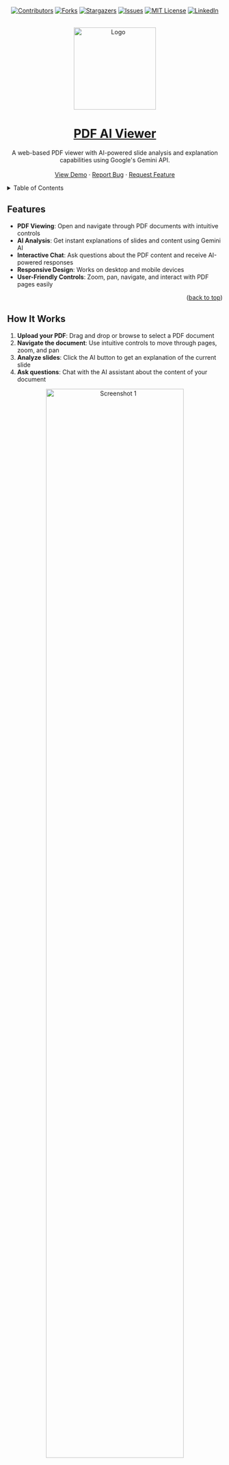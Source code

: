 <a name="readme-top"></a>

<div align="center">

[![Contributors][contributors-shield]][contributors-url]
[![Forks][forks-shield]][forks-url]
[![Stargazers][stars-shield]][stars-url]
[![Issues][issues-shield]][issues-url]
[![MIT License][license-shield]][license-url]
[![LinkedIn][linkedin-shield]][linkedin-url]
</div>


<!-- PROJECT LOGO -->
<br />
<div align="center">
  <a href="https://github.com/chater-marzougui/Education-Help-Gemini">
    <img src="./assets/logo.png" alt="Logo" height="192">
  </a>
  <a href="https://chater-marzougui.github.io/pdf-ai-viewer">
    <h1 width="35px">PDF AI Viewer
    </h1>
  </a>
  <p align="center">
    A web-based PDF viewer with AI-powered slide analysis and explanation capabilities using Google's Gemini API.
    <br />
    <br />
    <a href="https://chater-marzougui.github.io/pdf-ai-viewer">View Demo</a>
    ·
    <a href="https://github.com/chater-marzougui/Education-Help-Gemini/issues/new?labels=bug&template=bug-report---.md">Report Bug</a>
    ·
    <a href="https://github.com/chater-marzougui/Education-Help-Gemini/issues/new?labels=enhancement&template=feature-request---.md">Request Feature</a>
  </p>
</div>

<details>
  <summary>Table of Contents</summary>
  <ol>
    <li><a href="#features">Features</a></li>
    <li><a href="#how-it-works">How It Works</a></li>
    <li><a href="#getting-started">Getting Started</a></li>
    <li><a href="#usage-guide">Usage Guide</a></li>
    <li><a href="#technical-details">Technical Details</a></li>
    <li><a href="#privacy--security">Privacy & Security</a></li>
    <li><a href="#troubleshooting">Troubleshooting</a></li>
    <li><a href="#contributing">Contributing</a></li>
    <li><a href="#license">License</a></li>
    <li><a href="#contact">Contact</a></li>
  </ol>
</details>

## Features

- **PDF Viewing**: Open and navigate through PDF documents with intuitive controls
- **AI Analysis**: Get instant explanations of slides and content using Gemini AI
- **Interactive Chat**: Ask questions about the PDF content and receive AI-powered responses
- **Responsive Design**: Works on desktop and mobile devices
- **User-Friendly Controls**: Zoom, pan, navigate, and interact with PDF pages easily

<p align="right">(<a href="#readme-top">back to top</a>)</p>

## How It Works

1. **Upload your PDF**: Drag and drop or browse to select a PDF document
2. **Navigate the document**: Use intuitive controls to move through pages, zoom, and pan
3. **Analyze slides**: Click the AI button to get an explanation of the current slide
4. **Ask questions**: Chat with the AI assistant about the content of your document

<div align="center">
  <img src="./assets/screenshot1.png" alt="Screenshot 1" width="80%">
</div>
<br />
<div align="center">
  <img src="./assets/screenshot2.png" alt="Screenshot 2" width="80%">
</div>

<p align="right">(<a href="#readme-top">back to top</a>)</p>

## Getting Started

### Prerequisites

- A modern web browser (Chrome, Firefox, Safari, Edge)
- Google AI Studio API key (for Gemini API access)

### Setup Instructions

#### 1. Get a Google AI Studio API Key

1. Visit [Google AI Studio](https://aistudio.google.com/app/apikey)
2. Create or sign in to your Google account
3. Generate a new API key
4. Copy the API key (it starts with "AIza...")

#### 2. Launch the Application

##### Option A: Using the hosted version
1. Navigate to [PDF AI Viewer](https://chater-marzougui.github.io/pdf-ai-viewer)
2. Enter your Google AI Studio API key when prompted
3. Upload your PDF and start exploring!

##### Option B: Local installation
1. Clone this repository: `git clone https://github.com/chater-marzougui/Education-Help-Gemini.git`
2. Navigate to the project directory: `cd pdf-ai-viewer`
3. Open `index.html` in your browser
4. Enter your Google AI Studio API key
5. Upload your PDF and start exploring!

<p align="right">(<a href="#readme-top">back to top</a>)</p>

## Usage Guide

### PDF Navigation

- **Previous/Next Page**: Click the arrow buttons or use keyboard arrow keys
- **Zoom In/Out**: Use the zoom buttons or Ctrl+/- keys
- **Fit to Width**: Click the width adjustment button
- **Pan**: Click and drag to move around the page

### AI Features

- **Analyze Current Slide**: Click the robot icon to get an explanation of the current page
- **Ask Questions**: Type your question in the chat box and press Enter
- **Clear Chat**: Click the trash icon to start a new conversation

<p align="right">(<a href="#readme-top">back to top</a>)</p>

## Technical Details

- Built with vanilla JavaScript, HTML, and CSS
- Uses [PDF.js](https://mozilla.github.io/pdf.js/) for PDF rendering
- Integrates with Google's Gemini 2.0 Flash API for AI capabilities
- Responsive design suitable for desktop and mobile use

### Project Structure

```
pdf-ai-viewer/
├── index.html      
├── viewer.html
├── assets/     
│   ├── logo.png
│   ├── screenshot1.png
│   ├── screenshot2.png
├── static/
│   └── home.css
│   └── viewer.css
│   └── home.js
│   └── viewer.js
├── LICENSE
└── README.md
```

<p align="right">(<a href="#readme-top">back to top</a>)</p>

## Privacy & Security

- Your PDF files are processed completely in your browser and are not uploaded to any server
- Your API key is stored locally in your browser's localStorage
- No data is collected or shared with third parties

<p align="right">(<a href="#readme-top">back to top</a>)</p>

## Limitations

- Large PDFs may impact browser performance
- AI analysis works best with clear, well-structured slides
- Requires an internet connection for AI functionality

## Troubleshooting

**Issue**: API key not being accepted
**Solution**: Verify your key is correct and has permissions for Gemini 2.0 Flash

**Issue**: PDF fails to load
**Solution**: Ensure your PDF is not corrupted and try a different PDF to test

**Issue**: Slow performance with large PDFs
**Solution**: Try a smaller PDF or reduce the zoom level

<p align="right">(<a href="#readme-top">back to top</a>)</p>

## Contributing

Contributions are welcome! Please feel free to submit a Pull Request.

1. Fork the repository
2. Create your feature branch (`git checkout -b feature/amazing-feature`)
3. Commit your changes (`git commit -m 'Add some amazing feature'`)
4. Push to the branch (`git push origin feature/amazing-feature`)
5. Open a Pull Request

<p align="right">(<a href="#readme-top">back to top</a>)</p>

## License

This project is licensed under the MIT License - see the LICENSE file for details.

<p align="right">(<a href="#readme-top">back to top</a>)</p>

## Contact

- Chater Marzougui - [@Chater-marzougui](linkedin-url) - chater.mrezgui2002@gmail.com <br/>

<p align="right">(<a href="#readme-top">back to top</a>)</p>

## Acknowledgments

- [PDF.js](https://mozilla.github.io/pdf.js/) for the PDF rendering capabilities
- [Google's Gemini API](https://ai.google.dev/) for the AI functionality
- [Marked.js](https://marked.js.org/) for markdown rendering in the chat

[contributors-shield]: https://img.shields.io/github/contributors/chater-marzougui/Education-Help-Gemini.svg?style=for-the-badge
[contributors-url]: https://github.com/chater-marzougui/Education-Help-Gemini/graphs/contributors
[forks-shield]: https://img.shields.io/github/forks/chater-marzougui/Education-Help-Gemini.svg?style=for-the-badge
[forks-url]: https://github.com/chater-marzougui/Education-Help-Gemini/network/members
[stars-shield]: https://img.shields.io/github/stars/chater-marzougui/Education-Help-Gemini.svg?style=for-the-badge
[stars-url]: https://github.com/chater-marzougui/Education-Help-Gemini/stargazers
[issues-shield]: https://img.shields.io/github/issues/chater-marzougui/Education-Help-Gemini.svg?style=for-the-badge
[issues-url]: https://github.com/chater-marzougui/Education-Help-Gemini/issues
[license-shield]: https://img.shields.io/github/license/chater-marzougui/Education-Help-Gemini.svg?style=for-the-badge
[license-url]: https://github.com/chater-marzougui/Education-Help-Gemini/blob/main/LICENSE
[linkedin-shield]: https://img.shields.io/badge/-LinkedIn-black.svg?style=for-the-badge&logo=linkedin&colorB=555
[linkedin-url]: https://linkedin.com/in/chater-marzougui-342125299